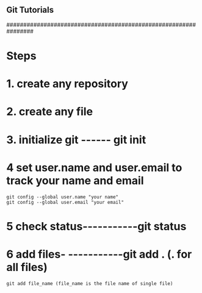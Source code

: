 ## Git Tutorials
################################################################

# Steps
# 1. create any repository
# 2. create any file 
# 3. initialize git ------ git init
# 4 set user.name and user.email to track your name and email
    git config --global user.name "your name"
    git config --global user.email "your email"
# 5 check status-----------git status
# 6 add files- -----------git add . (. for all files)
    git add file_name (file_name is the file name of single file)
